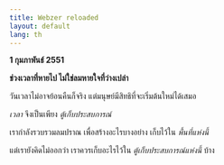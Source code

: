 ```yaml
---
title: Webzer reloaded
layout: default
lang: th
---
```


<p><strong>1 กุมภาพันธ์ 2551</strong></p>
<p><strong>ช่วงเวลาที่หายไป ไม่ใช่ลมหายใจที่ว่างเปล่า</strong></p>
<p>วันเวลาไม่อาจย้อนคืนก็จริง แต่มนุษย์มีสิทธิที่จะเริ่มต้นใหม่ได้เสมอ</p>
<p><em>เวลา</em> จึงเป็นเพียง <em>ตู้เก็บประสบการณ์</em></p>
<p>เรากำลังรวบรวมลมปราณ เพื่อสร้างอะไรบางอย่าง เก็บไว้ใน <em>พื้นที่แห่งนี้</em></p>
<p>แต่เรายังคิดไม่ออกว่า เราควรเก็บอะไรไว้ใน <em>ตู้เก็บประสบการณ์แห่งนี้</em> บ้าง</p>
